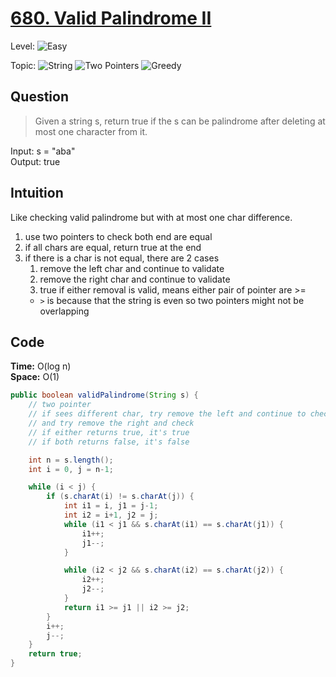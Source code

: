 # [680. Valid Palindrome II](https://leetcode.com/problems/valid-palindrome-ii/)

Level: ![Easy](https://img.shields.io/badge/-Easy-00b300)

Topic: ![String](https://img.shields.io/badge/-String-4da6ff) ![Two Pointers](https://img.shields.io/badge/-Two_Pointers-aa80ff) ![Greedy](https://img.shields.io/badge/-Greedy-ff1a75)

## Question

> Given a string s, return true if the s can be palindrome after deleting at most one character from it.

Input: s = "aba" \
Output: true

## Intuition

Like checking valid palindrome but with at most one char difference.

1. use two pointers to check both end are equal
2. if all chars are equal, return true at the end
3. if there is a char is not equal, there are 2 cases
   1. remove the left char and continue to validate
   2. remove the right char and continue to validate
   3. true if either removal is valid, means either pair of pointer are >=
   - `>` is because that the string is even so two pointers might not be overlapping

## Code

**Time:** O(log n)\
**Space:** O(1)

```java
public boolean validPalindrome(String s) {
    // two pointer
    // if sees different char, try remove the left and continue to check
    // and try remove the right and check
    // if either returns true, it's true
    // if both returns false, it's false

    int n = s.length();
    int i = 0, j = n-1;

    while (i < j) {
        if (s.charAt(i) != s.charAt(j)) {
            int i1 = i, j1 = j-1;
            int i2 = i+1, j2 = j;
            while (i1 < j1 && s.charAt(i1) == s.charAt(j1)) {
                i1++;
                j1--;
            }

            while (i2 < j2 && s.charAt(i2) == s.charAt(j2)) {
                i2++;
                j2--;
            }
            return i1 >= j1 || i2 >= j2;
        }
        i++;
        j--;
    }
    return true;
}
```
